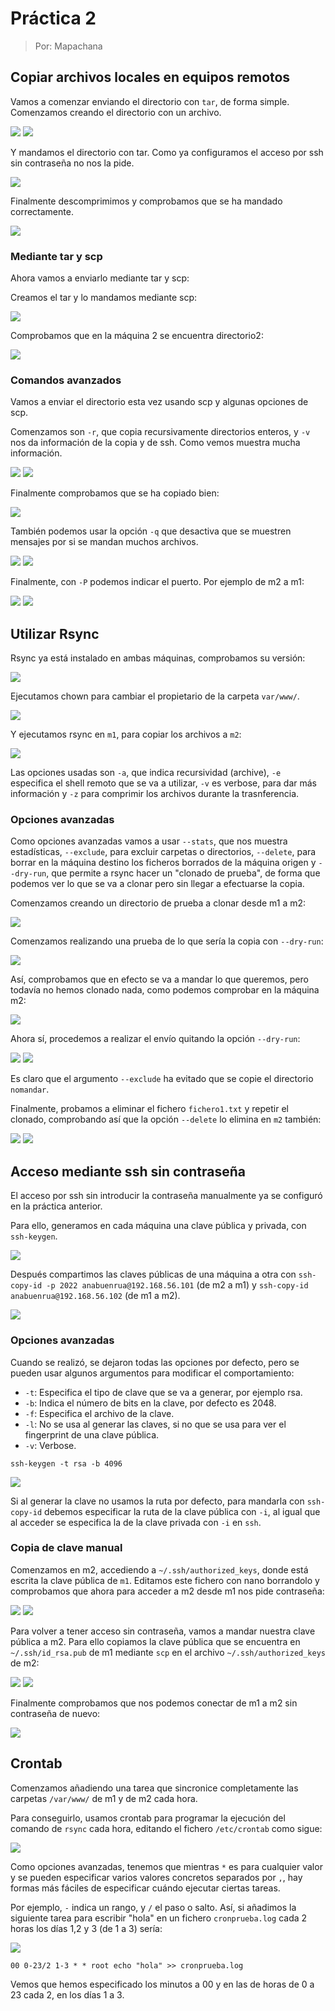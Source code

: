 # Práctica 2

> Por: Mapachana

## Copiar archivos locales en equipos remotos

Vamos a comenzar enviando el directorio con `tar`, de forma simple. Comenzamos creando el directorio con un archivo.

![](./img/enviar_1.png)
![](./img/enviar_2.png)

Y mandamos el directorio con tar. Como ya configuramos el acceso por ssh sin contraseña no nos la pide.

![](./img/enviar_3.png)

Finalmente descomprimimos y comprobamos que se ha mandado correctamente.

![](./img/enviar_5.png)

### Mediante tar y scp

Ahora vamos a enviarlo mediante tar y scp:

Creamos el tar y lo mandamos mediante scp:

![](./img/enviar_6.png)

Comprobamos que en la máquina 2 se encuentra directorio2:

![](./img/enviar_7.png)

### Comandos avanzados

Vamos a enviar el directorio esta vez usando scp y algunas opciones de scp.

Comenzamos son `-r`, que copia recursivamente directorios enteros, y `-v` nos da información de la copia y de ssh. Como vemos muestra mucha información.

![](./img/enviar_8.png)
![](./img/enviar_9.png)

Finalmente comprobamos que se ha copiado bien:

![](./img/enviar_10.png)

También podemos usar la opción `-q` que desactiva que se muestren mensajes por si se mandan muchos archivos.

![](./img/enviar_11.png)
![](./img/enviar_12.png)

Finalmente, con `-P` podemos indicar el puerto. Por ejemplo de m2 a m1:

![](./img/enviar_13.png)
![](./img/enviar_14.png)

## Utilizar Rsync

Rsync ya está instalado en ambas máquinas, comprobamos su versión:

![](./img/rsync_1.png)

Ejecutamos chown para cambiar el propietario de la carpeta `var/www/`.

![](./img/rsync_2.png)

Y ejecutamos rsync en `m1`, para copiar los archivos a `m2`:

![](./img/rsync_4.png)

Las opciones usadas son `-a`, que indica recursividad (archive), `-e` especifica el shell remoto que se va a utilizar, `-v` es verbose, para dar más información y `-z` para comprimir los archivos durante la trasnferencia.

### Opciones avanzadas

Como opciones avanzadas vamos a usar `--stats`, que nos muestra estadísticas, `--exclude`, para excluir carpetas o directorios, `--delete`, para borrar en la máquina destino los ficheros borrados de la máquina origen y `--dry-run`, que permite a rsync hacer un "clonado de prueba", de forma que podemos ver lo que se va a clonar pero sin llegar a efectuarse la copia.

Comenzamos creando un directorio de prueba a clonar desde m1 a m2:

![](./img/rsync_a1.png)

Comenzamos realizando una prueba de lo que sería la copia con `--dry-run`:

![](./img/rsync_a2.png)

Así, comprobamos que en efecto se va a mandar lo que queremos, pero todavía no hemos clonado nada, como podemos comprobar en la máquina m2:

![](./img/rsync_a3.png)

Ahora sí, procedemos a realizar el envío quitando la opción `--dry-run`:

![](./img/rsync_a4.png)
![](./img/rsync_a5.png)

Es claro que el argumento `--exclude` ha evitado que se copie el directorio `nomandar`.

Finalmente, probamos a eliminar el fichero `fichero1.txt` y repetir el clonado, comprobando así que la opción `--delete` lo elimina en `m2` también:

![](./img/rsync_a6.png)
![](./img/rsync_a7.png)

## Acceso mediante ssh sin contraseña

El acceso por ssh sin introducir la contraseña manualmente ya se configuró en la práctica anterior.

Para ello, generamos en cada máquina una clave pública y privada, con `ssh-keygen`.

![](./img/ssh_1.png)

Después compartimos las claves públicas de una máquina a otra con `ssh-copy-id -p 2022 anabuenrua@192.168.56.101` (de m2 a m1) y `ssh-copy-id anabuenrua@192.168.56.102` (de m1 a m2).

![](./img/ssh_2.png)

### Opciones avanzadas

Cuando se realizó, se dejaron todas las opciones por defecto, pero se pueden usar algunos argumentos para modificar el comportamiento:

- `-t`: Especifica el tipo de clave que se va a generar, por ejemplo rsa.
- `-b`: Indica el número de bits en la clave, por defecto es 2048.
- `-f`: Especifica el archivo de la clave.
- `-l`: No se usa al generar las claves, si no que se usa para ver el fingerprint de una clave pública.
- `-v`: Verbose.

`ssh-keygen -t rsa -b 4096`

![](./img/ssh_3.png)

Si al generar la clave no usamos la ruta por defecto, para mandarla con `ssh-copy-id` debemos especificar la ruta de la clave pública con `-i`, al igual que al acceder se especifica la de la clave privada con `-i` en `ssh`.

### Copia de clave manual

Comenzamos en m2, accediendo a `~/.ssh/authorized_keys`, donde está escrita la clave pública de `m1`. Editamos este fichero con nano borrandolo y comprobamos que ahora para acceder a m2 desde m1 nos pide contraseña:

![](./img/ssh_4.png)
![](./img/ssh_5.png)

Para volver a tener acceso sin contraseña, vamos a mandar nuestra clave pública a m2. Para ello copiamos la clave pública que se encuentra en `~/.ssh/id_rsa.pub` de m1 mediante `scp` en el archivo `~/.ssh/authorized_keys` de m2:

![](./img/ssh_6.png)
![](./img/ssh_7.png)

Finalmente comprobamos que nos podemos conectar de m1 a m2 sin contraseña de nuevo:

![](./img/ssh_8.png)

## Crontab

Comenzamos añadiendo una tarea que sincronice completamente las carpetas `/var/www/` de m1 y de m2 cada hora.

Para conseguirlo, usamos crontab para programar la ejecución del comando de `rsync` cada hora, editando el fichero `/etc/crontab` como sigue:

![](./img/crontab_1.png)

Como opciones avanzadas, tenemos que mientras `*` es para cualquier valor y se pueden especificar varios valores concretos separados por `,`, hay formas más fáciles de especificar cuándo ejecutar ciertas tareas.

Por ejemplo, `-` indica un rango, y `/` el paso o salto. Así, si añadimos la siguiente tarea para escribir "hola" en un fichero `cronprueba.log` cada 2 horas los días 1,2 y 3 (de 1 a 3) sería:

![](./img/crontab_2.png)

`00 0-23/2 1-3 * * root echo "hola" >> cronprueba.log`

Vemos que hemos especificado los minutos a 00 y en las de horas de 0 a 23 cada 2, en los días 1 a 3.







